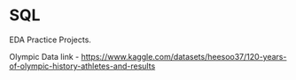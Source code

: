 # SQL
EDA Practice Projects.

Olympic Data link - https://www.kaggle.com/datasets/heesoo37/120-years-of-olympic-history-athletes-and-results
